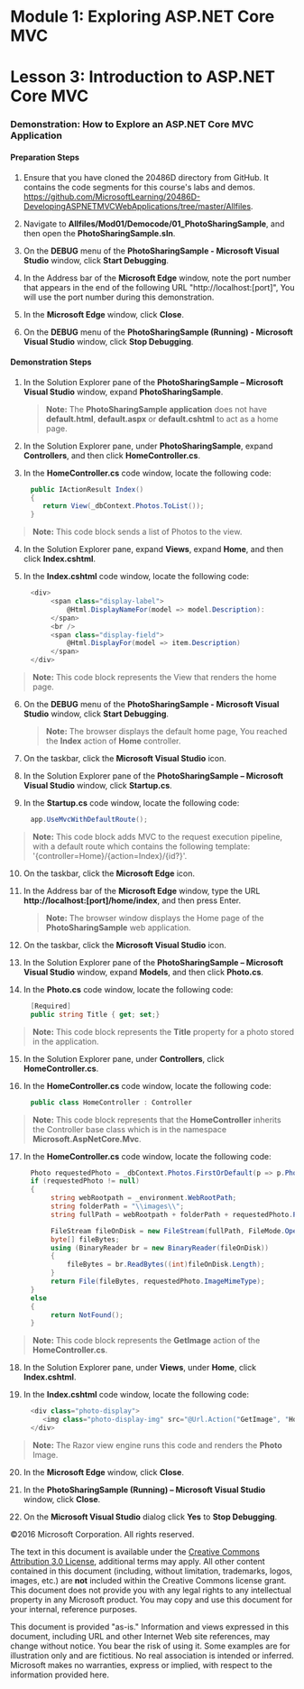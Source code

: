 ﻿# Module 1: Exploring ASP.NET Core MVC

# Lesson 3: Introduction to ASP.NET Core MVC 

### Demonstration: How to Explore an ASP.NET Core MVC Application

#### Preparation Steps 

1. Ensure that you have cloned the 20486D directory from GitHub. It contains the code segments for this course's labs and demos. https://github.com/MicrosoftLearning/20486D-DevelopingASPNETMVCWebApplications/tree/master/Allfiles.

2. Navigate to **Allfiles/Mod01/Democode/01_PhotoSharingSample**, and then open the **PhotoSharingSample.sln**.

3. On the **DEBUG** menu of the **PhotoSharingSample - Microsoft Visual Studio** window, click **Start Debugging**.

4. In the Address bar of the **Microsoft Edge** window, note the port number that appears in the end of the following URL "http://localhost:[port]", You will use the port number during this demonstration.

5. In the **Microsoft Edge** window, click **Close**.

6. On the **DEBUG** menu of the **PhotoSharingSample (Running) - Microsoft Visual Studio** window, click **Stop Debugging**.

#### Demonstration Steps

1. In the Solution Explorer pane of the **PhotoSharingSample – Microsoft Visual Studio** window, expand **PhotoSharingSample**.

    >**Note:** The **PhotoSharingSample application** does not have **default.html**, **default.aspx** or **default.cshtml** to act as a home page.

2. In the Solution Explorer pane, under **PhotoSharingSample**, expand **Controllers**, and then click **HomeController.cs**.

3. In the **HomeController.cs** code window, locate the following code:

  ```cs
       public IActionResult Index()
       {
          return View(_dbContext.Photos.ToList());
       }
```

>**Note:** This code block sends a list of Photos to the view. 

4. In the Solution Explorer pane, expand **Views**, expand **Home**, and then click **Index.cshtml**.

5. In the **Index.cshtml** code window, locate the following code:

  ```cs
       <div>
            <span class="display-label">
                @Html.DisplayNameFor(model => model.Description):
            </span>
            <br />
            <span class="display-field">
                @Html.DisplayFor(model => item.Description)
            </span>
       </div>
```

>**Note:** This code block represents the View that renders the home page.

6. On the **DEBUG** menu of the **PhotoSharingSample - Microsoft Visual Studio** window, click **Start Debugging**.

    >**Note:** The browser displays the default home page, You reached the **Index** action of **Home** controller.  
    
7. On the taskbar, click the **Microsoft Visual Studio** icon.

8. In the Solution Explorer pane of the **PhotoSharingSample – Microsoft Visual Studio** window,  click **Startup.cs**.

9. In the **Startup.cs** code window, locate the following code:

  ```cs
       app.UseMvcWithDefaultRoute();
```

>**Note:** This code block adds MVC to the request execution pipeline, with a default route which contains the following template: '{controller=Home}/{action=Index}/{id?}'.

10. On the taskbar, click the **Microsoft Edge** icon.

11. In the Address bar of the **Microsoft Edge** window, type the URL **http://localhost:[port]/home/index**, and then press Enter.

    >**Note:** The browser window displays the Home page of the **PhotoSharingSample** web application.

12. On the taskbar, click the **Microsoft Visual Studio** icon.

13. In the Solution Explorer pane of the **PhotoSharingSample – Microsoft Visual Studio** window, expand **Models**, and then click **Photo.cs**.

14. In the **Photo.cs** code window, locate the following code:

  ```cs
       [Required]
       public string Title { get; set;}
```

>**Note:** This code block represents the **Title** property for a photo stored in the application.

15. In the Solution Explorer pane, under **Controllers**, click **HomeController.cs**.

16. In the **HomeController.cs** code window, locate the following code:

  ```cs
       public class HomeController : Controller
```

>**Note:** This code block represents that the **HomeController** inherits the Controller base class which is in the namespace **Microsoft.AspNetCore.Mvc**.

17. In the **HomeController.cs** code window, locate the following code:

  ```cs
       Photo requestedPhoto = _dbContext.Photos.FirstOrDefault(p => p.PhotoID == PhotoId);
       if (requestedPhoto != null)
       {
            string webRootpath = _environment.WebRootPath;
            string folderPath = "\\images\\";
            string fullPath = webRootpath + folderPath + requestedPhoto.PhotoFileName;

            FileStream fileOnDisk = new FileStream(fullPath, FileMode.Open);
            byte[] fileBytes;
            using (BinaryReader br = new BinaryReader(fileOnDisk))
            {
                fileBytes = br.ReadBytes((int)fileOnDisk.Length);
            }
            return File(fileBytes, requestedPhoto.ImageMimeType);
       }
       else
       {
            return NotFound();
       }
```

>**Note:** This code block represents the **GetImage** action of the **HomeController.cs**.

18. In the Solution Explorer pane, under **Views**, under **Home**, click **Index.cshtml**.

19. In the **Index.cshtml** code window, locate the following code:

  ```cs
       <div class="photo-display">
          <img class="photo-display-img" src="@Url.Action("GetImage", "Home", new { PhotoId = item.PhotoID })" />
       </div>
```

>**Note:** The Razor view engine runs this code and renders the **Photo** Image.

20. In the **Microsoft Edge** window, click **Close**.

21. In the **PhotoSharingSample (Running) – Microsoft Visual Studio** window, click **Close**.

22. On the **Microsoft Visual Studio** dialog click **Yes** to **Stop Debugging**.

©2016 Microsoft Corporation. All rights reserved.

The text in this document is available under the  [Creative Commons Attribution 3.0 License](https://creativecommons.org/licenses/by/3.0/legalcode), additional terms may apply. All other content contained in this document (including, without limitation, trademarks, logos, images, etc.) are  **not**  included within the Creative Commons license grant. This document does not provide you with any legal rights to any intellectual property in any Microsoft product. You may copy and use this document for your internal, reference purposes.

This document is provided &quot;as-is.&quot; Information and views expressed in this document, including URL and other Internet Web site references, may change without notice. You bear the risk of using it. Some examples are for illustration only and are fictitious. No real association is intended or inferred. Microsoft makes no warranties, express or implied, with respect to the information provided here.
